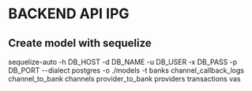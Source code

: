 # BACKEND API IPG

## Create model with sequelize
sequelize-auto -h DB_HOST -d DB_NAME -u DB_USER -x DB_PASS -p DB_PORT --dialect postgres -o ./models -t banks channel_callback_logs channel_to_bank channels provider_to_bank providers transactions vas
